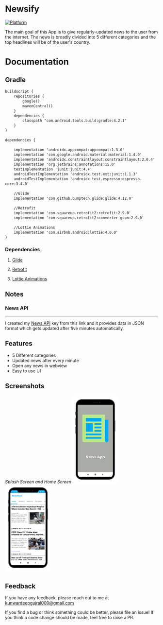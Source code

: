 # Newsify

[![Platform](https://img.shields.io/badge/platform-Android-yellow.svg)](https://www.android.com)


The main goal of this App is to give regularly-updated news to the user from the internet. The news is broadly divided into 5 different categories and the top headlines will be of the user's country.



# Documentation

## Gradle
```
buildscript {
    repositories {
        google()
        mavenCentral()
    }
    dependencies {
        classpath "com.android.tools.build:gradle:4.2.1"
    }
}

dependencies {

    implementation 'androidx.appcompat:appcompat:1.3.0'
    implementation 'com.google.android.material:material:1.4.0'
    implementation 'androidx.constraintlayout:constraintlayout:2.0.4'
    implementation 'org.jetbrains:annotations:15.0'
    testImplementation 'junit:junit:4.+'
    androidTestImplementation 'androidx.test.ext:junit:1.1.3'
    androidTestImplementation 'androidx.test.espresso:espresso-core:3.4.0'

    //Glide
    implementation 'com.github.bumptech.glide:glide:4.12.0'

    //Retrofit
    implementation 'com.squareup.retrofit2:retrofit:2.9.0'
    implementation 'com.squareup.retrofit2:converter-gson:2.9.0'

    //Lottie Animations
    implementation 'com.airbnb.android:lottie:4.0.0'
}
```
### Dependencies

1. [Glide](https://github.com/bumptech/glide)

1. [Retrofit](https://square.github.io/retrofit)

1. [Lottie Animations](https://github.com/airbnb/lottie-android)

## Notes

###  News API
---
I created my  [News API](https://newsapi.org/) key from this link and it provides data in JSON format which gets updated after five minutes automatically.
## Features

- 5 Different categories
- Updated news after every minute
- Open any news in webview
- Easy to use UI

## Screenshots

###### Splash Screen and Home Screen <img src="https://github.com/kunwardeepgujral01/Android-News-App/blob/master/Splash_Screen.png" width="30%"><img src="https://github.com/kunwardeepgujral01/Android-News-App/blob/master/Home_Screen.png" width="30%">

## Feedback

If you have any feedback, please reach out to me at kunwardeepgujral000@gmail.com


If you find a bug or think something could be better, please file an issue! If you think a code change should be made, feel free to raise a PR.

  
